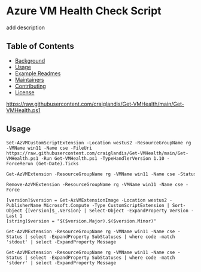 # Azure VM Health Check Script

add description

## Table of Contents

- [Background](#background)
- [Usage](#usage)
- [Example Readmes](#example-readmes)
- [Maintainers](#maintainers)
- [Contributing](#contributing)
- [License](#license)

https://raw.githubusercontent.com/craiglandis/Get-VMHealth/main/Get-VMHealth.ps1

## Usage

```
Set-AzVMCustomScriptExtension -Location westus2 -ResourceGroupName rg -VMName win11 -Name cse -FileUri https://raw.githubusercontent.com/craiglandis/Get-VMHealth/main/Get-VMHealth.ps1 -Run Get-VMHealth.ps1 -TypeHandlerVersion 1.10 -ForceRerun (Get-Date).Ticks
```

```powershell
Get-AzVMExtension -ResourceGroupName rg -VMName win11 -Name cse -Status
```

```
Remove-AzVMExtension -ResourceGroupName rg -VMName win11 -Name cse -Force
```

```
[version]$version = Get-AzVMExtensionImage -Location westus2 -PublisherName Microsoft.Compute -Type CustomScriptExtension | Sort-Object {[version]$_.Version} | Select-Object -ExpandProperty Version -Last 1
[string]$version = "$($version.Major).$($version.Minor)"
```

```
Get-AzVMExtension -ResourceGroupName rg -VMName win11 -Name cse -Status | select -ExpandProperty SubStatuses | where code -match 'stdout' | select -ExpandProperty Message
```

```
Get-AzVMExtension -ResourceGroupName rg -VMName win11 -Name cse -Status | select -ExpandProperty SubStatuses | where code -match 'stderr' | select -ExpandProperty Message
```
